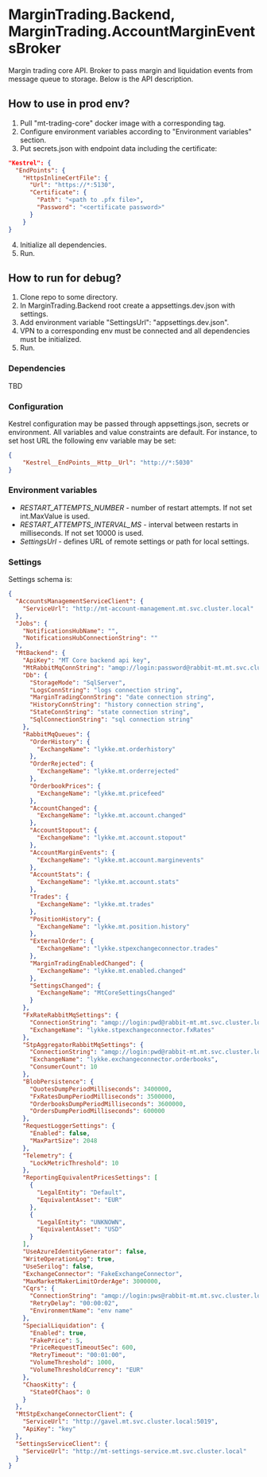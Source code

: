 # MarginTrading.Backend, MarginTrading.AccountMarginEventsBroker #

Margin trading core API. Broker to pass margin and liquidation events from message queue to storage.
Below is the API description.

## How to use in prod env? ##

1. Pull "mt-trading-core" docker image with a corresponding tag.
2. Configure environment variables according to "Environment variables" section.
3. Put secrets.json with endpoint data including the certificate:
```json
"Kestrel": {
  "EndPoints": {
    "HttpsInlineCertFile": {
      "Url": "https://*:5130",
      "Certificate": {
        "Path": "<path to .pfx file>",
        "Password": "<certificate password>"
      }
    }
}
```
4. Initialize all dependencies.
5. Run.

## How to run for debug? ##

1. Clone repo to some directory.
2. In MarginTrading.Backend root create a appsettings.dev.json with settings.
3. Add environment variable "SettingsUrl": "appsettings.dev.json".
4. VPN to a corresponding env must be connected and all dependencies must be initialized.
5. Run.

### Dependencies ###

TBD

### Configuration ###

Kestrel configuration may be passed through appsettings.json, secrets or environment.
All variables and value constraints are default. For instance, to set host URL the following env variable may be set:
```json
{
    "Kestrel__EndPoints__Http__Url": "http://*:5030"
}
```

### Environment variables ###

* *RESTART_ATTEMPTS_NUMBER* - number of restart attempts. If not set int.MaxValue is used.
* *RESTART_ATTEMPTS_INTERVAL_MS* - interval between restarts in milliseconds. If not set 10000 is used.
* *SettingsUrl* - defines URL of remote settings or path for local settings.

### Settings ###

Settings schema is:

```json
{
  "AccountsManagementServiceClient": {
    "ServiceUrl": "http://mt-account-management.mt.svc.cluster.local"
  },
  "Jobs": {
    "NotificationsHubName": "",
    "NotificationsHubConnectionString": ""
  },
  "MtBackend": {
    "ApiKey": "MT Core backend api key",
    "MtRabbitMqConnString": "amqp://login:password@rabbit-mt.mt.svc.cluster.local:5672",
    "Db": {
      "StorageMode": "SqlServer",
      "LogsConnString": "logs connection string",
      "MarginTradingConnString": "date connection string",
      "HistoryConnString": "history connection string",
      "StateConnString": "state connection string",
      "SqlConnectionString": "sql connection string"
    },
    "RabbitMqQueues": {
      "OrderHistory": {
        "ExchangeName": "lykke.mt.orderhistory"
      },
      "OrderRejected": {
        "ExchangeName": "lykke.mt.orderrejected"
      },
      "OrderbookPrices": {
        "ExchangeName": "lykke.mt.pricefeed"
      },
      "AccountChanged": {
        "ExchangeName": "lykke.mt.account.changed"
      },
      "AccountStopout": {
        "ExchangeName": "lykke.mt.account.stopout"
      },
      "AccountMarginEvents": {
        "ExchangeName": "lykke.mt.account.marginevents"
      },
      "AccountStats": {
        "ExchangeName": "lykke.mt.account.stats"
      },
      "Trades": {
        "ExchangeName": "lykke.mt.trades"
      },
      "PositionHistory": {
        "ExchangeName": "lykke.mt.position.history"
      },
      "ExternalOrder": {
        "ExchangeName": "lykke.stpexchangeconnector.trades"
      },
      "MarginTradingEnabledChanged": {
        "ExchangeName": "lykke.mt.enabled.changed"
      },
      "SettingsChanged": {
        "ExchangeName": "MtCoreSettingsChanged"
      }
    },
    "FxRateRabbitMqSettings": {
      "ConnectionString": "amqp://login:pwd@rabbit-mt.mt.svc.cluster.local:5672",
      "ExchangeName": "lykke.stpexchangeconnector.fxRates"
    },
    "StpAggregatorRabbitMqSettings": {
      "ConnectionString": "amqp://login:pwd@rabbit-mt.mt.svc.cluster.local:5672",
      "ExchangeName": "lykke.exchangeconnector.orderbooks",
      "ConsumerCount": 10
    },
    "BlobPersistence": {
      "QuotesDumpPeriodMilliseconds": 3400000,
      "FxRatesDumpPeriodMilliseconds": 3500000,
      "OrderbooksDumpPeriodMilliseconds": 3600000,
      "OrdersDumpPeriodMilliseconds": 600000
    },
    "RequestLoggerSettings": {
      "Enabled": false,
      "MaxPartSize": 2048
    },
    "Telemetry": {
      "LockMetricThreshold": 10
    },
    "ReportingEquivalentPricesSettings": [
      {
        "LegalEntity": "Default",
        "EquivalentAsset": "EUR"
      },
      {
        "LegalEntity": "UNKNOWN",
        "EquivalentAsset": "USD"
      }
    ],
    "UseAzureIdentityGenerator": false,
    "WriteOperationLog": true,
    "UseSerilog": false,
    "ExchangeConnector": "FakeExchangeConnector",
    "MaxMarketMakerLimitOrderAge": 3000000,
    "Cqrs": {
      "ConnectionString": "amqp://login:pws@rabbit-mt.mt.svc.cluster.local:5672",
      "RetryDelay": "00:00:02",
      "EnvironmentName": "env name"
    },
    "SpecialLiquidation": {
      "Enabled": true,
      "FakePrice": 5,
      "PriceRequestTimeoutSec": 600,
      "RetryTimeout": "00:01:00",
      "VolumeThreshold": 1000,
      "VolumeThresholdCurrency": "EUR"
    },
    "ChaosKitty": {
      "StateOfChaos": 0
    }
  },
  "MtStpExchangeConnectorClient": {
    "ServiceUrl": "http://gavel.mt.svc.cluster.local:5019",
    "ApiKey": "key"
  },
  "SettingsServiceClient": {
    "ServiceUrl": "http://mt-settings-service.mt.svc.cluster.local"
  }
}
```
